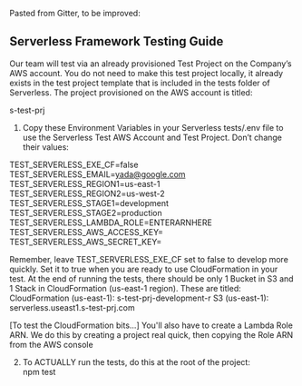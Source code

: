 Pasted from Gitter, to be improved:
## Serverless Framework Testing Guide

Our team will test via an already provisioned Test Project on the Company’s AWS account. You do not need to make this test project locally, it already exists in the test project template that is included in the tests folder of Serverless. The project provisioned on the AWS account is titled:

s-test-prj

1. Copy these Environment Variables in your Serverless tests/.env file to use the Serverless Test AWS Account and Test Project. Don’t change their values:

TEST_SERVERLESS_EXE_CF=false  
TEST_SERVERLESS_EMAIL=yada@google.com  
TEST_SERVERLESS_REGION1=us-east-1  
TEST_SERVERLESS_REGION2=us-west-2  
TEST_SERVERLESS_STAGE1=development  
TEST_SERVERLESS_STAGE2=production  
TEST_SERVERLESS_LAMBDA_ROLE=ENTERARNHERE  
TEST_SERVERLESS_AWS_ACCESS_KEY=  
TEST_SERVERLESS_AWS_SECRET_KEY=  

Remember, leave TEST_SERVERLESS_EXE_CF set to false to develop more quickly. Set it to true when you are ready to use CloudFormation in your test.
At the end of running the tests, there should be only 1 Bucket in S3 and 1 Stack in CloudFormation (us-east-1 region). These are titled:
CloudFormation (us-east-1):   s-test-prj-development-r
S3 (us-east-1):                         serverless.useast1.s-test-prj.com

[To test the CloudFormation bits...] You'll also have to create a Lambda Role ARN. We do this by creating a project real quick, then copying the Role ARN from the AWS console

2. To ACTUALLY run the tests, do this at the root of the project:  
npm test
